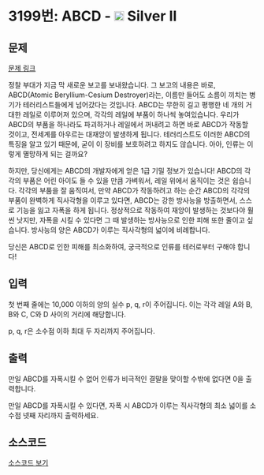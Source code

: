 # 3199번: ABCD - <img src="https://static.solved.ac/tier_small/9.svg" style="height:20px" /> Silver II

<!-- performance -->

<!-- 문제 제출 후 깃허브에 푸시를 했을 때 제출한 코드의 성능이 입력될 공간입니다.-->

<!-- end -->

## 문제

[문제 링크](https://boj.kr/3199)


<p>정찰 부대가 지금 막 새로운 보고를 보내왔습니다. 그 보고의 내용은 바로, ABCD(Atomic Beryllium-Cesium Destroyer)라는, 이름만 들어도 소름이 끼치는 병기가 테러리스트들에게 넘어갔다는 것입니다. ABCD는 무한히 길고 평행한 네 개의 거대한 레일로 이루어져 있으며, 각각의 레일에 부품이 하나씩 놓여있습니다. 우리가 ABCD의 부품을 하나라도 파괴하거나 레일에서 꺼내려고 하면 바로 ABCD가 작동할 것이고, 전세계를 아우르는 대재앙이 발생하게 됩니다. 테러리스트도 이러한 ABCD의 특징을 알고 있기 때문에, 굳이 이 장비를 보호하려고 하지도 않습니다. 아아, 인류는 이렇게 멸망하게 되는 걸까요?</p>

<p>하지만, 당신에게는 ABCD의 개발자에게 얻은 1급 기밀 정보가 있습니다! ABCD의 각각의 부품은 어린 아이도 들 수 있을 만큼 가벼워서, 레일 위에서 움직이는 것은 쉽습니다. 각각의 부품을 잘 움직여서, 만약 ABCD가 작동하려고 하는 순간 ABCD의 각각의 부품이 완벽하게 직사각형을 이루고 있다면, ABCD는 강한 방사능을 방출하면서, 스스로 기능을 잃고 자폭을 하게 됩니다. 정상적으로 작동하여 재앙이 발생하는 것보다야 훨씬 낫지만, 자폭을 시킬 수 있다면 그 때 발생하는 방사능으로 인한 피해 또한 줄이고 싶습니다. 방사능의 양은 ABCD가 이루는 직사각형의 넓이에 비례합니다.</p>

<p>당신은 ABCD로 인한 피해를 최소화하여, 궁극적으로 인류를 테러로부터 구해야 합니다!</p>



## 입력


<p>첫 번째 줄에는 10,000 이하의 양의 실수 p, q, r이 주어집니다. 이는 각각 레일 A와 B, B와 C, C와 D 사이의 거리에 해당합니다.</p>

<p>p, q, r은 소수점 이하 최대 두 자리까지 주어집니다.</p>



## 출력


<p>만일 ABCD를 자폭시킬 수 없어 인류가 비극적인 결말을 맞이할 수밖에 없다면 0을 출력합니다.</p>

<p>만일 ABCD를 자폭시킬 수 있다면, 자폭 시 ABCD가 이루는 직사각형의 최소 넓이를 소수점 넷째 자리까지 출력하세요.</p>



## 소스코드

[소스코드 보기](Main.java)